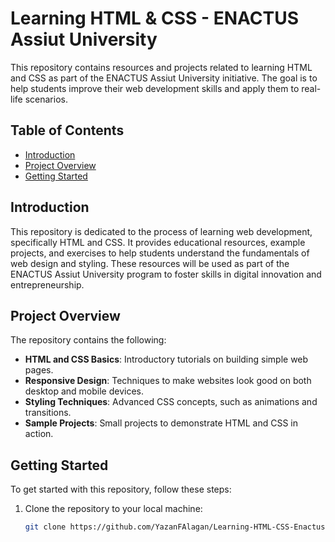 # Learning HTML & CSS - ENACTUS Assiut University

This repository contains resources and projects related to learning HTML and CSS as part of the ENACTUS Assiut University initiative. The goal is to help students improve their web development skills and apply them to real-life scenarios.

## Table of Contents

- [Introduction](#introduction)
- [Project Overview](#project-overview)
- [Getting Started](#getting-started)

## Introduction

This repository is dedicated to the process of learning web development, specifically HTML and CSS. It provides educational resources, example projects, and exercises to help students understand the fundamentals of web design and styling. These resources will be used as part of the ENACTUS Assiut University program to foster skills in digital innovation and entrepreneurship.

## Project Overview

The repository contains the following:

- **HTML and CSS Basics**: Introductory tutorials on building simple web pages.
- **Responsive Design**: Techniques to make websites look good on both desktop and mobile devices.
- **Styling Techniques**: Advanced CSS concepts, such as animations and transitions.
- **Sample Projects**: Small projects to demonstrate HTML and CSS in action.

## Getting Started

To get started with this repository, follow these steps:

1. Clone the repository to your local machine:
   ```bash
   git clone https://github.com/YazanFAlagan/Learning-HTML-CSS-Enactus.git
